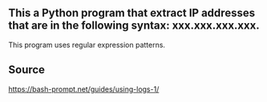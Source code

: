 ## This a Python program that extract IP addresses that are in the following syntax: xxx.xxx.xxx.xxx. 
This program uses regular expression patterns.
## Source
https://bash-prompt.net/guides/using-logs-1/
